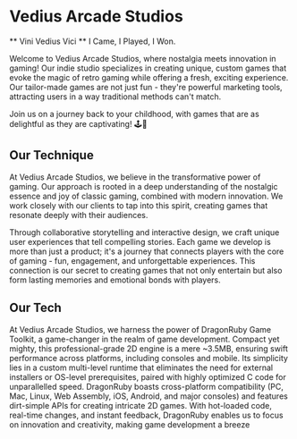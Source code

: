 # Vedius Arcade Studios

** Vini Vedius Vici ** I Came, I Played, I Won. 

Welcome to Vedius Arcade Studios, where nostalgia meets innovation in gaming! Our indie studio specializes in creating unique,
custom games that evoke the magic of retro gaming while offering a fresh, exciting experience. 
Our tailor-made games are not just fun - they're powerful marketing tools, attracting users in a way traditional methods can't match.

Join us on a journey back to your childhood, with games that are as delightful as they are captivating! 🕹️🌟

## Our Technique
At Vedius Arcade Studios, we believe in the transformative power of gaming. 
Our approach is rooted in a deep understanding of the nostalgic essence and joy of classic gaming, combined with modern innovation. 
We work closely with our clients to tap into this spirit, creating games that resonate deeply with their audiences.

Through collaborative storytelling and interactive design, we craft unique user experiences that tell compelling stories. 
Each game we develop is more than just a product; it's a journey that connects players with the core of gaming - fun, engagement, and unforgettable experiences. 
This connection is our secret to creating games that not only entertain but also form lasting memories and emotional bonds with players.

## Our Tech

At Vedius Arcade Studios, we harness the power of DragonRuby Game Toolkit, a game-changer in the realm of game development. 
Compact yet mighty, this professional-grade 2D engine is a mere ~3.5MB, ensuring swift performance across platforms, including consoles and mobile. 
Its simplicity lies in a custom multi-level runtime that eliminates the need for external installers or OS-level prerequisites, paired with highly optimized C code for unparallelled speed. 
DragonRuby boasts cross-platform compatibility (PC, Mac, Linux, Web Assembly, iOS, Android, and major consoles) and features dirt-simple APIs for creating intricate 2D games. 
With hot-loaded code, real-time changes, and instant feedback, DragonRuby enables us to focus on innovation and creativity, making game development a breeze
